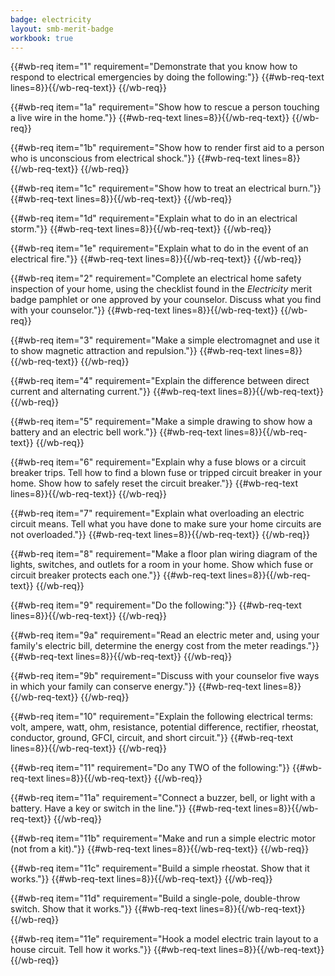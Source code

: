 ```yaml
---
badge: electricity
layout: smb-merit-badge
workbook: true
---
```



{{#wb-req item="1" requirement="Demonstrate that you know how to respond to electrical emergencies by doing the following:"}}
{{#wb-req-text lines=8}}{{/wb-req-text}}
{{/wb-req}}

{{#wb-req item="1a" requirement="Show how to rescue a person touching a live wire in the home."}}
{{#wb-req-text lines=8}}{{/wb-req-text}}
{{/wb-req}}

{{#wb-req item="1b" requirement="Show how to render first aid to a person who is unconscious from electrical shock."}}
{{#wb-req-text lines=8}}{{/wb-req-text}}
{{/wb-req}}

{{#wb-req item="1c" requirement="Show how to treat an electrical burn."}}
{{#wb-req-text lines=8}}{{/wb-req-text}}
{{/wb-req}}

{{#wb-req item="1d" requirement="Explain what to do in an electrical storm."}}
{{#wb-req-text lines=8}}{{/wb-req-text}}
{{/wb-req}}

{{#wb-req item="1e" requirement="Explain what to do in the event of an electrical fire."}}
{{#wb-req-text lines=8}}{{/wb-req-text}}
{{/wb-req}}

{{#wb-req item="2" requirement="Complete an electrical home safety inspection of your home, using the checklist found in the *Electricity* merit badge pamphlet or one approved by your counselor. Discuss what you find with your counselor."}}
{{#wb-req-text lines=8}}{{/wb-req-text}}
{{/wb-req}}

{{#wb-req item="3" requirement="Make a simple electromagnet and use it to show magnetic attraction and repulsion."}}
{{#wb-req-text lines=8}}{{/wb-req-text}}
{{/wb-req}}

{{#wb-req item="4" requirement="Explain the difference between direct current and alternating current."}}
{{#wb-req-text lines=8}}{{/wb-req-text}}
{{/wb-req}}

{{#wb-req item="5" requirement="Make a simple drawing to show how a battery and an electric bell work."}}
{{#wb-req-text lines=8}}{{/wb-req-text}}
{{/wb-req}}

{{#wb-req item="6" requirement="Explain why a fuse blows or a circuit breaker trips. Tell how to find a blown fuse or tripped circuit breaker in your home. Show how to safely reset the circuit breaker."}}
{{#wb-req-text lines=8}}{{/wb-req-text}}
{{/wb-req}}

{{#wb-req item="7" requirement="Explain what overloading an electric circuit means. Tell what you have done to make sure your home circuits are not overloaded."}}
{{#wb-req-text lines=8}}{{/wb-req-text}}
{{/wb-req}}

{{#wb-req item="8" requirement="Make a floor plan wiring diagram of the lights, switches, and outlets for a room in your home. Show which fuse or circuit breaker protects each one."}}
{{#wb-req-text lines=8}}{{/wb-req-text}}
{{/wb-req}}

{{#wb-req item="9" requirement="Do the following:"}}
{{#wb-req-text lines=8}}{{/wb-req-text}}
{{/wb-req}}

{{#wb-req item="9a" requirement="Read an electric meter and, using your family's electric bill, determine the energy cost from the meter readings."}}
{{#wb-req-text lines=8}}{{/wb-req-text}}
{{/wb-req}}

{{#wb-req item="9b" requirement="Discuss with your counselor five ways in which your family can conserve energy."}}
{{#wb-req-text lines=8}}{{/wb-req-text}}
{{/wb-req}}

{{#wb-req item="10" requirement="Explain the following electrical terms: volt, ampere, watt, ohm, resistance, potential difference, rectifier, rheostat, conductor, ground, GFCI, circuit, and short circuit."}}
{{#wb-req-text lines=8}}{{/wb-req-text}}
{{/wb-req}}

{{#wb-req item="11" requirement="Do any TWO of the following:"}}
{{#wb-req-text lines=8}}{{/wb-req-text}}
{{/wb-req}}

{{#wb-req item="11a" requirement="Connect a buzzer, bell, or light with a battery. Have a key or switch in the line."}}
{{#wb-req-text lines=8}}{{/wb-req-text}}
{{/wb-req}}

{{#wb-req item="11b" requirement="Make and run a simple electric motor (not from a kit)."}}
{{#wb-req-text lines=8}}{{/wb-req-text}}
{{/wb-req}}

{{#wb-req item="11c" requirement="Build a simple rheostat. Show that it works."}}
{{#wb-req-text lines=8}}{{/wb-req-text}}
{{/wb-req}}

{{#wb-req item="11d" requirement="Build a single-pole, double-throw switch. Show that it works."}}
{{#wb-req-text lines=8}}{{/wb-req-text}}
{{/wb-req}}

{{#wb-req item="11e" requirement="Hook a model electric train layout to a house circuit. Tell how it works."}}
{{#wb-req-text lines=8}}{{/wb-req-text}}
{{/wb-req}}
